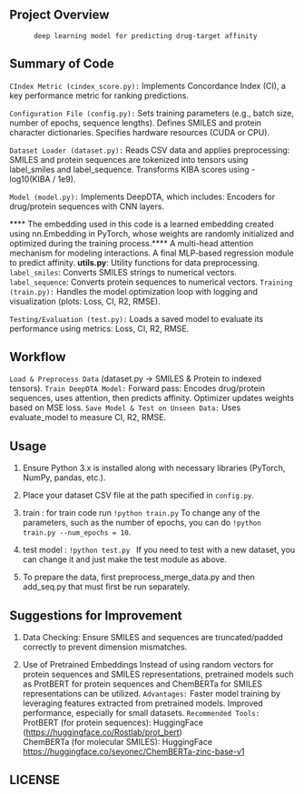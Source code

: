 ##  Project Overview

          deep learning model for predicting drug-target affinity

## Summary of Code

   `CIndex Metric (cindex_score.py):`
        Implements Concordance Index (CI), a key performance metric for ranking predictions.

   `Configuration File (config.py):`
        Sets training parameters (e.g., batch size, number of epochs, sequence lengths).
        Defines SMILES and protein character dictionaries.
        Specifies hardware resources (CUDA or CPU).

   `Dataset Loader (dataset.py):`
        Reads CSV data and applies preprocessing:
            SMILES and protein sequences are tokenized into tensors using label_smiles and label_sequence.
            Transforms KIBA scores using -log10(KIBA / 1e9).
       
   ‍`Model (model.py):`
        Implements DeepDTA, which includes:
            Encoders for drug/protein sequences with CNN layers.

  ****  The embedding used in this code is a learned embedding created using nn.Embedding in PyTorch,     whose weights are randomly initialized and optimized during the training process.****
            A multi-head attention mechanism for modeling interactions.
            A final MLP-based regression module to predict affinity.
    **utils.py**: Utility functions for data preprocessing.
   `label_smiles`: Converts SMILES strings to numerical vectors.
   `label_sequence`: Converts protein sequences to numerical vectors.
   `Training (train.py):`
        Handles the model optimization loop with logging and visualization (plots: Loss, CI, R2, RMSE).

   `Testing/Evaluation (test.py):`
        Loads a saved model to evaluate its performance using metrics: Loss, CI, R2, RMSE.

## Workflow
   `Load & Preprocess Data` (dataset.py → SMILES & Protein to indexed tensors).
   `Train DeepDTA Model:`
      Forward pass: Encodes drug/protein sequences, uses attention, then predicts affinity.
      Optimizer updates weights based on MSE loss.
   `Save Model & Test on Unseen Data:`
      Uses evaluate_model to measure CI, R2, RMSE.
## Usage
1. Ensure Python 3.x is installed along with necessary libraries (PyTorch, NumPy, pandas, etc.).
2. Place your dataset CSV file at the path specified in `config.py`.

3. train :  for train code run   `!python train.py`
    To change any of the parameters, such as the number of epochs, you can do    `!python train.py --num_epochs = 10`.

4. test model :  `!python test.py `
      If you need to test with a new dataset, you can change it and just make the test module as above.

5.  To prepare the data, first preprocess_merge_data.py and then add_seq.py that must first be run separately.
## Suggestions for Improvement
   1. Data Checking: Ensure SMILES and sequences are truncated/padded correctly to prevent dimension mismatches.

   2. Use of Pretrained Embeddings
    Instead of using random vectors for protein sequences and SMILES representations, pretrained models such as ProtBERT for protein sequences and ChemBERTa for SMILES representations can be utilized.
    `Advantages:`
        Faster model training by leveraging features extracted from pretrained models.
        Improved performance, especially for small datasets.
    `Recommended Tools:`
        ProtBERT (for protein sequences): HuggingFace (https://huggingface.co/Rostlab/prot_bert) <br>
        ChemBERTa (for molecular SMILES): HuggingFace https://huggingface.co/seyonec/ChemBERTa-zinc-base-v1





## LICENSE
 
